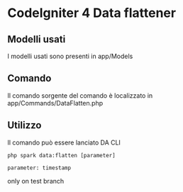 # CodeIgniter 4 Data flattener

## Modelli usati
I modelli usati sono presenti in app/Models

## Comando
Il comando sorgente del comando è localizzato in app/Commands/DataFlatten.php

## Utilizzo
Il comando può essere lanciato DA CLI 
```
php spark data:flatten [parameter]

parameter: timestamp 
```

only on  test branch